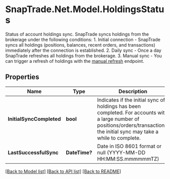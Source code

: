 # SnapTrade.Net.Model.HoldingsStatus
Status of account holdings sync. SnapTrade syncs holdings from the brokerage under the following conditions: 1. Initial connection - SnapTrade syncs all holdings (positions, balances, recent orders, and transactions) immediately after the connection is established. 2. Daily sync - Once a day SnapTrade refreshes all holdings from the brokerage. 3. Manual sync - You can trigger a refresh of holdings with the [manual refresh](/reference/Connections/Connections_refreshBrokerageAuthorization) endpoint. 

## Properties

Name | Type | Description | Notes
------------ | ------------- | ------------- | -------------
**InitialSyncCompleted** | **bool** | Indicates if the initial sync of holdings has been completed. For accounts with a large number of positions/orders/transactions, the initial sync may take a while to complete. | [optional] 
**LastSuccessfulSync** | **DateTime?** | Date in ISO 8601 format or null (YYYY-MM-DD HH:MM:SS.mmmmmmTZ) | [optional] 

[[Back to Model list]](../README.md#documentation-for-models) [[Back to API list]](../README.md#documentation-for-api-endpoints) [[Back to README]](../README.md)

